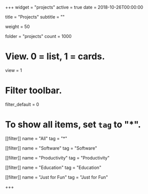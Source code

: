 +++
widget = "projects"
active = true
date = 2018-10-26T00:00:00

title = "Projects"
subtitle = ""

weight = 50

folder = "projects"
count = 1000

# View. 0 = list, 1 = cards.
view = 1

# Filter toolbar.
filter_default = 0

# To show all items, set `tag` to "*".
[[filter]]
  name = "All"
  tag = "*"

[[filter]]
  name = "Software"
  tag = "Software"

[[filter]]
  name = "Productivity"
  tag = "Productivity"

[[filter]]
  name = "Education"
  tag = "Education"

[[filter]]
  name = "Just for Fun"
  tag = "Just for Fun"

+++
